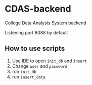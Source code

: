 # CDAS-backend
College Data Analysis System backend

Listening port 8088 by default

## How to use scripts

1. Use IDE to open `init_db` and `insert`
2. Change `user` and `password`
3. run `init_db`
4. run `insert_data`